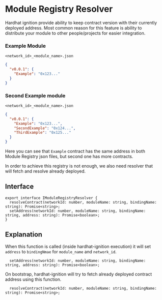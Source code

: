 # Module Registry Resolver

Hardhat ignition provide ability to keep contract version with their currently deployed address. Most common reason for this
feature is ability to distribute your module to other people/projects for easier integration.

### Example Module

`<network_id>_<module_name>.json`

```json
{
  "v0.0.1": {
    "Example": "0x123..."
  }
}
```

### Second Example module

`<network_id>_<module_name>.json`

```json
{
  "v0.0.1": {
    "Example": "0x123...",
    "SecondExample": "0x124...",
    "ThirdExample": "0x125..."
  }
}
```

Here you can see that `Example` contract has the same address in both Module Registry json files, but second one has
more contracts.

In order to achieve this registry is not enough, we also need resolver that will fetch and resolve already deployed.

## Interface

```
export interface IModuleRegistryResolver {
  resolveContract(networkId: number, moduleName: string, bindingName: string): Promise<string>;
  setAddress(networkId: number, moduleName: string, bindingName: string, address: string): Promise<boolean>;
}
```

## Explanation

When this function is called (inside hardhat-ignition execution) it will set `address` to `bindingNmae` for `module_name`
and `network_id`.

```
  setAddress(networkId: number, moduleName: string, bindingName: string, address: string): Promise<boolean>;
```

On bootstrap, hardhat-ignition will try to fetch already deployed contract address using this function.

```
  resolveContract(networkId: number, moduleName: string, bindingName: string): Promise<string>;
```
